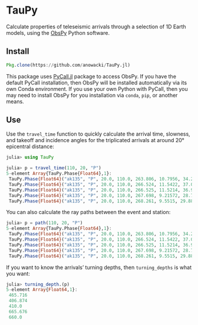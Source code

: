# TauPy

Calculate properties of teleseismic arrivals through a selection of
1D Earth models, using the [ObsPy](https://github.com/obspy/obspy/wiki) Python software.

## Install

```julia
Pkg.clone(https://github.com/anowacki/TauPy.jl)
```

This package uses [PyCall.jl](https://github.com/JuliaPy/PyCall.jl) package to
access ObsPy.  If you have the default PyCall installation, then ObsPy will be
installed automatically via its own Conda environment.  If you use your own
Python with PyCall, then you may need to install ObsPy for you installation
via `conda`, `pip`, or another means.

## Use

Use the `travel_time` function to quickly calculate the arrival time, slowness, and
takeoff and incidence angles for the triplicated arrivals at around 20&deg;
epicentral distance:

```julia
julia> using TauPy

julia> p = travel_time(110, 20, "P")
5-element Array{TauPy.Phase{Float64},1}:
 TauPy.Phase{Float64}("ak135", "P", 20.0, 110.0, 263.806, 10.7956, 34.2707, 52.6707, Float64[], Float64[], Float64[])
 TauPy.Phase{Float64}("ak135", "P", 20.0, 110.0, 266.524, 11.5422, 37.0166, 58.2286, Float64[], Float64[], Float64[])
 TauPy.Phase{Float64}("ak135", "P", 20.0, 110.0, 266.525, 11.5214, 36.9391, 58.063, Float64[], Float64[], Float64[]) 
 TauPy.Phase{Float64}("ak135", "P", 20.0, 110.0, 267.698, 9.21572, 28.731, 42.7498, Float64[], Float64[], Float64[]) 
 TauPy.Phase{Float64}("ak135", "P", 20.0, 110.0, 268.261, 9.5515, 29.8818, 44.7109, Float64[], Float64[], Float64[]) 

```

You can also calculate the ray paths between the event and station:

```julia
julia> p = path(110, 20, "P")
5-element Array{TauPy.Phase{Float64},1}:
 TauPy.Phase{Float64}("ak135", "P", 20.0, 110.0, 263.806, 10.7956, 34.2707, 52.6707, Float64[], [0.0, 0.120381, 0.142296, 0.1643, 0.208576, 0.298225, 0.472472, 0.652408, 0.667963, 0.683563  …  19.8216, 19.8493, 19.8632, 19.8701, 19.877, 19.9267, 19.9634, 19.9817, 19.9909, 20.0001], [6261.0, 6251.0, 6249.19, 6247.37, 6243.74, 6236.44, 6222.49, 6208.41, 6207.2, 6206.0  …  6343.5, 6347.25, 6349.13, 6350.06, 6351.0, 6359.05, 6365.02, 6368.01, 6369.51, 6371.0])
 TauPy.Phase{Float64}("ak135", "P", 20.0, 110.0, 266.524, 11.5422, 37.0166, 58.2286, Float64[], [0.0, 0.148344, 0.175382, 0.202552, 0.257294, 0.368423, 0.585572, 0.811497, 0.831113, 0.850797  …  19.8016, 19.8328, 19.8484, 19.8562, 19.864, 19.9189, 19.9596, 19.9799, 19.99, 20.0001], [6261.0, 6251.0, 6249.19, 6247.37, 6243.74, 6236.44, 6222.49, 6208.41, 6207.2, 6206.0  …  6343.5, 6347.25, 6349.13, 6350.06, 6351.0, 6359.05, 6365.02, 6368.01, 6369.51, 6371.0])
 TauPy.Phase{Float64}("ak135", "P", 20.0, 110.0, 266.525, 11.5214, 36.9391, 58.063, Float64[], [0.0, 0.147386, 0.174248, 0.20124, 0.255622, 0.366009, 0.581664, 0.805968, 0.82544, 0.844979  …  19.7997, 19.8308, 19.8463, 19.854, 19.8618, 19.9165, 19.9571, 19.9773, 19.9875, 19.9976], [6261.0, 6251.0, 6249.19, 6247.37, 6243.74, 6236.44, 6222.49, 6208.41, 6207.2, 6206.0  …  6343.5, 6347.25, 6349.13, 6350.06, 6351.0, 6359.05, 6365.02, 6368.01, 6369.51, 6371.0]) 
 TauPy.Phase{Float64}("ak135", "P", 20.0, 110.0, 267.698, 9.21572, 28.731, 42.7498, Float64[], [0.0, 0.0847973, 0.100216, 0.115685, 0.146774, 0.209565, 0.331002, 0.455546, 0.466272, 0.47702  …  19.858, 19.8798, 19.8907, 19.8961, 19.9016, 19.9415, 19.971, 19.9858, 19.9931, 20.0005], [6261.0, 6251.0, 6249.19, 6247.37, 6243.74, 6236.44, 6222.49, 6208.41, 6207.2, 6206.0  …  6343.5, 6347.25, 6349.13, 6350.06, 6351.0, 6359.05, 6365.02, 6368.01, 6369.51, 6371.0])
 TauPy.Phase{Float64}("ak135", "P", 20.0, 110.0, 268.261, 9.5515, 29.8818, 44.7109, Float64[], [0.0, 0.0908228, 0.10734, 0.123913, 0.157226, 0.224534, 0.3548, 0.488528, 0.500051, 0.511599  …  19.8505, 19.8734, 19.8848, 19.8905, 19.8963, 19.9381, 19.9691, 19.9845, 19.9923, 20.0], [6261.0, 6251.0, 6249.19, 6247.37, 6243.74, 6236.44, 6222.49, 6208.41, 6207.2, 6206.0  …  6343.5, 6347.25, 6349.13, 6350.06, 6351.0, 6359.05, 6365.02, 6368.01, 6369.51, 6371.0])   

```

If you want to know the arrivals&rsquo; turning depths, then `turning_depths`
is what you want:

```julia
julia> turning_depth.(p)
5-element Array{Float64,1}:
 465.716
 406.874
 410.0  
 665.676
 660.0  

```
